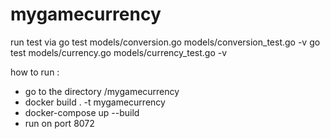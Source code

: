 # mygamecurrency

run test via 
go test models/conversion.go models/conversion_test.go -v
go test models/currency.go models/currency_test.go -v

how to run :
- go to the directory /mygamecurrency
- docker build . -t mygamecurrency
- docker-compose up --build
- run on port 8072
